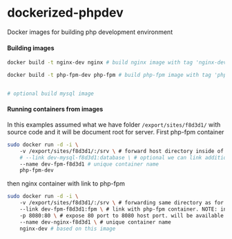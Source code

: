 # dockerized-phpdev
Docker images for building php development environment

#### Building images

```bash
docker build -t nginx-dev nginx # build nginx image with tag 'nginx-dev' from 'nginx' directory

docker build -t php-fpm-dev php-fpm # build php-fpm image with tag 'php-fpm-dev' from 'php-fpm' directory


# optional build mysql image
```

#### Running containers from images
In this examples assumed what we have folder `/export/sites/f8d3d1/` with source code and it will be document root for server.
First php-fpm container
```bash
sudo docker run -d -i \ 
	-v /export/sites/f8d3d1/:/srv \ # forward host directory inside of container (it may be accesable by developer from outside)
	# --link dev-mysql-f8d3d1:database \ # optional we can link additional container with other services to our fpm  (mysql, redis, mongo, etc).
	--name dev-fpm-f8d3d1 # unique container name
	php-fpm-dev
```

then nginx container with link to php-fpm
```bash
sudo docker run -d -i \ 
	-v /export/sites/f8d3d1/:/srv \ # forwarding same directory as for php-fpm container.
	--link dev-fpm-f8d3d1:fpm \ # link with php-fpm container. NOTE: inside of nginx controller 'dev-fpm-f8d3d1' will be accessable by 'fpm' hostname!
	-p 8080:80 \ # expose 80 port to 8080 host port. will be available using http://host_ip:8080. TODO: add reverse proxy for containers.
	--name dev-nginx-f8d3d1 \ # unique container name
	nginx-dev # based on this image
```
